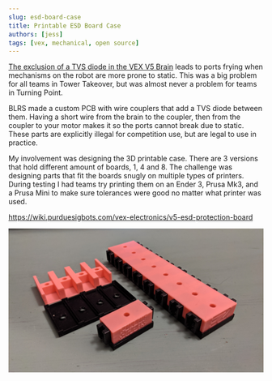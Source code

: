 ```yaml
---
slug: esd-board-case
title: Printable ESD Board Case
authors: [jess]
tags: [vex, mechanical, open source]
---
```


[The exclusion of a TVS diode in the VEX V5 Brain](https://wiki.purduesigbots.com/vex-electronics/vex-electronics/vex-v5-brain/v5-electronics-observations) leads to ports frying when mechanisms on the robot are more prone to static.  This was a big problem for all teams in Tower Takeover, but was almost never a problem for teams in Turning Point.  

BLRS made a custom PCB with wire couplers that add a TVS diode between them.  Having a short wire from the brain to the coupler, then from the coupler to your motor makes it so the ports cannot break due to static.  These parts are explicitly illegal for competition use, but are legal to use in practice.  

My involvement was designing the 3D printable case.  There are 3 versions that hold different amount of boards,  1, 4 and 8.  The challenge was designing parts that fit the boards snugly on multiple types of printers.  During testing I had teams try printing them on an Ender 3, Prusa Mk3, and a Prusa Mini to make sure tolerances were good no matter what printer was used.  

https://wiki.purduesigbots.com/vex-electronics/v5-esd-protection-board

![](banner.jpg)

